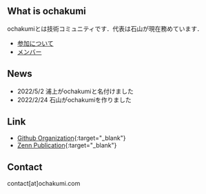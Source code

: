 ## What is ochakumi
ochakumiとは技術コミュニティです．代表は石山が現在務めています．
- [参加について](join.md)
- [メンバー](member.md)

## News
- 2022/5/2 浦上がochakumiと名付けました
- 2022/2/24 石山がochakumiを作りました

## Link
- [Github Organization](https://github.com/ochakumi/){:target="_blank"}
- [Zenn Publication](https://zenn.dev/p/ochakumi){:target="_blank"}

## Contact
contact[at]ochakumi.com